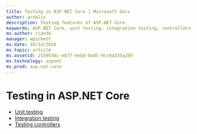 ```yaml
---
title: Testing in ASP.NET Core | Microsoft Docs
author: ardalis
description: Testing features of ASP.NET Core.
keywords: ASP.NET Core, unit testing, integration testing, controllers
ms.author: riande
manager: wpickett
ms.date: 10/14/2016
ms.topic: article
ms.assetid: 2159536c-ebf7-4ebd-ba85-9cc6a335a295
ms.technology: aspnet
ms.prod: asp.net-core
---
```

# Testing in ASP.NET Core

- [Unit testing](https://docs.microsoft.com/dotnet/articles/core/testing/unit-testing-with-dotnet-test)
- [Integration testing](xref:testing/integration-testing)
- [Testing controllers](xref:mvc/controllers/testing)
